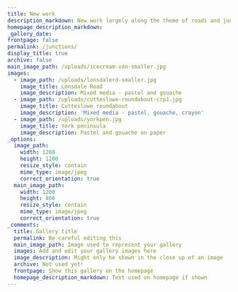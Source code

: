 ```yaml
---
title: New work
description_markdown: New work largely along the theme of roads and junctions
homepage_description_markdown:
_gallery_date:
frontpage: false
permalink: /junctions/
display_title: true
archive: false
main_image_path: /uploads/icecream-van-smaller.jpg
images:
  - image_path: /uploads/lonsdalerd-smaller.jpg
    image_title: Lonsdale Road
    image_description: Mixed media - pastel and gouache
  - image_path: /uploads/cutteslowe-roundabout-crp1.jpg
    image_title: Cutteslowe roundabout
    image_description: 'Mixed media - pastel, gouache, crayon'
  - image_path: /uploads/yorkpen.jpg
    image_title: York peninsula
    image_description: Pastel and gouache on paper
_options:
  image_path:
    width: 1200
    height: 1200
    resize_style: contain
    mime_type: image/jpeg
    correct_orientation: true
  main_image_path:
    width: 1200
    height: 800
    resize_style: contain
    mime_type: image/jpeg
    correct_orientation: true
_comments:
  title: Gallery title
  permalink: Be careful editing this
  main_image_path: Image used to represent your gallery
  images: Add and edit your gallery images here
  image_description: Might only be shown in the close up of an image
  archive: Not used yet!
  frontpage: Show this gallery on the homepage
  homepage_description_markdown: Text used on homepage if shown
---
```


